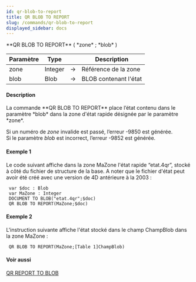 ```yaml
---
id: qr-blob-to-report
title: QR BLOB TO REPORT
slug: /commands/qr-blob-to-report
displayed_sidebar: docs
---
```


<!--REF #_command_.QR BLOB TO REPORT.Syntax-->**QR BLOB TO REPORT** ( *zone* ; *blob* )<!-- END REF-->
<!--REF #_command_.QR BLOB TO REPORT.Params-->
| Paramètre | Type |  | Description |
| --- | --- | --- | --- |
| zone | Integer | &srarr; | Référence de la zone |
| blob | Blob | &srarr; | BLOB contenant l'état |

<!-- END REF-->

#### Description 

<!--REF #_command_.QR BLOB TO REPORT.Summary-->La commande **QR BLOB TO REPORT** place l’état contenu dans le paramètre *blob* dans la zone d'état rapide désignée par le paramètre *zone*.<!-- END REF--> 

Si un numéro de *zone* invalide est passé, l’erreur -9850 est générée.  
Si le paramètre *blob* est incorrect, l’erreur -9852 est générée.

#### Exemple 1 

Le code suivant affiche dans la zone MaZone l'état rapide “etat.4qr”, stocké à côté du fichier de structure de la base. A noter que le fichier d'état peut avoir été créé avec une version de 4D antérieure à la 2003 :

```4d
 var $doc : Blob
 var MaZone : Integer
 DOCUMENT TO BLOB("etat.4qr";$doc)
 QR BLOB TO REPORT(MaZone;$doc)
```

#### Exemple 2 

L'instruction suivante affiche l'état stocké dans le champ ChampBlob dans la zone MaZone :

```4d
 QR BLOB TO REPORT(MaZone;[Table 1]ChampBlob)
```

#### Voir aussi 

[QR REPORT TO BLOB](qr-report-to-blob.md)  